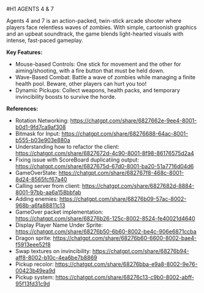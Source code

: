 #H1 AGENTS 4 & 7

Agents 4 and 7 is an action-packed, twin-stick arcade shooter where players face relentless waves of zombies. With simple, cartoonish graphics and an upbeat soundtrack, the game blends light-hearted visuals with intense, fast-paced gameplay.

**Key Features:**

- Mouse-based Controls: One stick for movement and the other for aiming/shooting, with a fire button that must be held down.
- Wave-Based Combat: Battle a wave of zombies while managing a finite health pool. Beware, other players can hurt you too!
- Dynamic Pickups: Collect weapons, health packs, and temporary invincibility boosts to survive the horde.

**References:**
- Rotation Networking: https://chatgpt.com/share/6827662e-9ee4-8001-b0d1-9fd7ca9af308
- Bitmask for Input: https://chatgpt.com/share/68276688-64ac-8001-b555-b03e903e880a
- Understanding how to refactor the client: https://chatgpt.com/share/6827672d-4c90-8001-8f98-86176575d2a4
- Fixing issue with ScoreBoard duplicatiing output: https://chatgpt.com/share/6827675d-67d0-8001-ba20-51a7716d04d6
- GameOverState: https://chatgpt.com/share/682767f8-468c-8001-8d24-8565fcf67a40
- Calling server from client: https://chatgpt.com/share/6827682d-8884-8001-97bb-aa6a158bbfab
- Adding enemies: https://chatgpt.com/share/68276b09-57ac-8002-968b-a6fa88811c13
- GameOver packet implementation: https://chatgpt.com/share/68276b26-125c-8002-8524-fe40021d4640
- Display Player Name Under Sprite: https://chatgpt.com/share/68276b50-6b60-8002-be4c-906e6871ccba
- Dragon sprite: https://chatgpt.com/share/68276b60-6600-8002-bae4-f5913eee52f8
- Swap textures on invincibility: https://chatgpt.com/share/68276b94-aff8-8002-b10c-4ea6be7b8869
- Pickup recolor: https://chatgpt.com/share/68276bba-e9a8-8002-9e76-00423b49ea9d
- Pickup system: https://chatgpt.com/share/68276c13-c9b0-8002-abff-95f13fd31c9d

